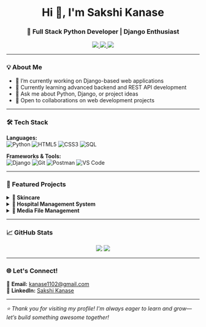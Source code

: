 <h1 align="center">Hi 👋, I'm Sakshi Kanase</h1>
<h3 align="center">🚀 Full Stack Python Developer | Django Enthusiast</h3>

<p align="center">
  <a href="https://www.linkedin.com/in/sakshi-kanase-105384326?utm_source=share&utm_campaign=share_via&utm_content=profile&utm_medium=android_app" target="_blank">
    <img src="https://img.shields.io/badge/LinkedIn-0A66C2?style=for-the-badge&logo=linkedin&logoColor=white" />
  </a>
  <a href="mailto:kanase1102@gmail.com" target="_blank">
    <img src="https://img.shields.io/badge/Gmail-EA4335?style=for-the-badge&logo=gmail&logoColor=white" />
  </a>
  <a href="https://github.com/sakshi11kanase" target="_blank">
    <img src="https://img.shields.io/badge/GitHub-171515?style=for-the-badge&logo=github&logoColor=white" />
  </a>
</p>

---

### 💡 About Me

- 🔭 I’m currently working on Django-based web applications  
- 🌱 Currently learning advanced backend and REST API development  
- 💬 Ask me about Python, Django, or project ideas  
- 🤝 Open to collaborations on web development projects  

---

### 🛠️ Tech Stack

**Languages:**  
![Python](https://img.shields.io/badge/Python-306998?style=for-the-badge&logo=python&logoColor=white)
![HTML5](https://img.shields.io/badge/HTML5-DD4B25?style=for-the-badge&logo=html5&logoColor=white)
![CSS3](https://img.shields.io/badge/CSS3-254BDD?style=for-the-badge&logo=css3&logoColor=white)
![SQL](https://img.shields.io/badge/SQL-336791?style=for-the-badge&logo=mysql&logoColor=white)

**Frameworks & Tools:**  
![Django](https://img.shields.io/badge/Django-092E20?style=for-the-badge&logo=django&logoColor=white)
![Git](https://img.shields.io/badge/Git-F05032?style=for-the-badge&logo=git&logoColor=white)
![Postman](https://img.shields.io/badge/Postman-FF6C37?style=for-the-badge&logo=postman&logoColor=white)
![VS Code](https://img.shields.io/badge/VS_Code-007ACC?style=for-the-badge&logo=visual-studio-code&logoColor=white)

---

### 📂 Featured Projects

<details>
<summary><b>🧴 Skincare</b></summary>

- 💻 Web-based solution for recommending skincare products  
- 🧠 Features a quiz system to detect skin type  
- 🛠️ Built with Python, Django, HTML/CSS  
</details>

<details>
<summary><b>🏥 Hospital Management System</b></summary>

- 🔄 Handles doctor-patient records and appointments  
- 📊 Includes admin panel for hospital resource tracking  
- 🛠️ Built using Django, SQL  
</details>

<details>
<summary><b>📁 Media File Management</b></summary>

- 🎞️ Upload and manage different types of media content  
- 🗃️ Organize files with category and user-level access  
- 🛠️ Powered by Django with secure file handling  
</details>

---

### 📈 GitHub Stats

<p align="center">
  <img src="https://github-readme-stats.vercel.app/api?username=sakshi11kanase&show_icons=true&theme=radical&count_private=true&hide_border=true" />
  <img src="https://github-readme-streak-stats.herokuapp.com/?user=sakshi11kanase&theme=radical&hide_border=true&fire=FF6F91&ring=FF6F91" />
</p>

---

### 🌐 Let's Connect!

📧 **Email:** kanase1102@gmail.com  
🔗 **LinkedIn:** [Sakshi Kanase](https://www.linkedin.com/in/sakshi-kanase-105384326)

---

_⭐ Thank you for visiting my profile! I'm always eager to learn and grow—let’s build something awesome together!_
